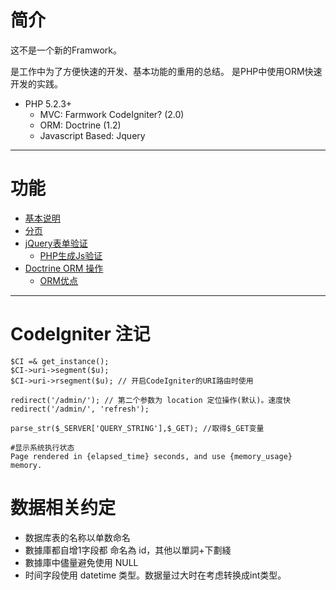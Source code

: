 # 简介 #
这不是一个新的Framwork。

是工作中为了方便快速的开发、基本功能的重用的总结。
是PHP中使用ORM快速开发的实践。

  * PHP 5.2.3+
    * MVC: Farmwork CodeIgniter? (2.0)
    * ORM: Doctrine (1.2)
    * Javascript Based: Jquery


---


# 功能 #
  * [基本说明](BaseInfo.md)
  * [分页](PageBar.md)
  * [jQuery表单验证](jQuery_Validate.md)
    * [PHP生成Js验证](Validation.md)
  * [Doctrine ORM 操作](Doctrine.md)
    * [ORM优点](http://code.google.com/p/deep-ci/wiki/Doctrine#优点)


---


# CodeIgniter 注记 #
```
$CI =& get_instance();
$CI->uri->segment($u);
$CI->uri->rsegment($u); // 开启CodeIgniter的URI路由时使用

redirect('/admin/'); // 第二个参数为 location 定位操作(默认)。速度快
redirect('/admin/', 'refresh');

parse_str($_SERVER['QUERY_STRING'],$_GET); //取得$_GET变量

#显示系统执行状态
Page rendered in {elapsed_time} seconds, and use {memory_usage} memory.
```




# 数据相关约定 #
  * 数据库表的名称以单数命名
  * 數據庫都自增1字段都 命名為 id，其他以單詞+下劃綫
  * 數據庫中儘量避免使用 NULL
  * 时间字段使用 datetime 类型。数据量过大时在考虑转换成int类型。
